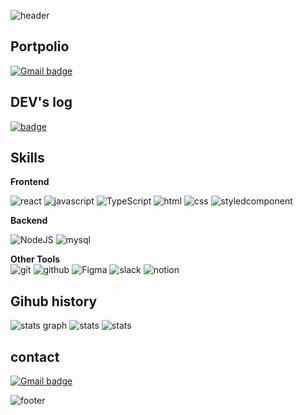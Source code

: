 ![header](https://capsule-render.vercel.app/api?type=waving&color=0:8EC5FC,100:E0C3FC&height=265&section=header&text=Welcome%20to%20my%20Profile%20&fontSize=60&fontColor=ffffff&animation=fadeIn&fontAlign=50&fontAlignY=40)

## Portpolio 
[![Gmail badge](https://img.shields.io/badge/Notion-000000?style=for-the-badge&logo=notion&logoColor=white)](https://twisty-chauffeur-5f1.notion.site/d99be634e7fa4c04af0f0ab0127fcaed)

## DEV's log 
[![badge](https://img.shields.io/badge/Tistory-black?style=for-the-badge&logo=tistory&logoColor=white)](https://loveofsummer.tistory.com)
  

## Skills
**Frontend**

![react](https://img.shields.io/badge/react-61DAFB?style=flat&logo=react&logoColor=black) ![javascript](https://img.shields.io/badge/JavaScript-F7DF1E?style=flat&logo=javascript&logoColor=black)   ![TypeScript](https://img.shields.io/badge/-TypeScript-3178C6?logo=Typescript&logoColor=white)  ![html](https://img.shields.io/badge/html-E34F26?style=flat&logo=html5&logoColor=white) ![css](https://img.shields.io/badge/css-1572B6?style=flat&logo=css3&logoColor=white)   ![styledcomponent](https://img.shields.io/badge/styledcomponents-DB7093?style=flat&logo=styledcomponents&logoColor=white) 

**Backend**

![NodeJS](https://img.shields.io/badge/-NodeJS-green?logo=nodedotjs&logoColor=white) ![mysql](https://img.shields.io/badge/-mysql-4682B4?logo=mysql&logoColor=white) 

**Other Tools**  
![git](https://img.shields.io/badge/Git-F05032?style=flat&logo=Git&logoColor=white) ![github](https://img.shields.io/badge/GitHub-181717?style=flat&logo=GitHub&logoColor=white) ![Figma](https://img.shields.io/badge/-Figma-F24E1E?logo=Figma&logoColor=white) ![slack](https://img.shields.io/badge/Slack-4A154B?style=flat&logo=Slack&logoColor=white) ![notion](https://img.shields.io/badge/Notion-000000?style=flat&logo=Notion&logoColor=white)



## Gihub history 

![stats graph](https://github-profile-summary-cards.vercel.app/api/cards/profile-details?username=sojung2&theme=solarized)
![stats](http://github-profile-summary-cards.vercel.app/api/cards/most-commit-language?username=sojung2&theme=solarized)  ![stats](http://github-profile-summary-cards.vercel.app/api/cards/stats?username=sojung2&theme=solarized)



## contact

[![Gmail badge](https://img.shields.io/badge/Gmail-c5221f?style=for-the-badge&logo=gmail&logoColor=white)](mailto:gonaeng20@gmail.com)

   [dill]: <https://github.com/joemccann/dillinger>
   [git-repo-url]: <https://github.com/joemccann/dillinger.git>
   [john gruber]: <http://daringfireball.net>
   [df1]: <http://daringfireball.net/projects/markdown/>
   [markdown-it]: <https://github.com/markdown-it/markdown-it>
   [Ace Editor]: <http://ace.ajax.org>
   [node.js]: <http://nodejs.org>
   [Twitter Bootstrap]: <http://twitter.github.com/bootstrap/>
   [jQuery]: <http://jquery.com>
   [@tjholowaychuk]: <http://twitter.com/tjholowaychuk>
   [express]: <http://expressjs.com>
   [AngularJS]: <http://angularjs.org>
   [Gulp]: <http://gulpjs.com>

   [PlDb]: <https://github.com/joemccann/dillinger/tree/master/plugins/dropbox/README.md>
   [PlGh]: <https://github.com/joemccann/dillinger/tree/master/plugins/github/README.md>
   [PlGd]: <https://github.com/joemccann/dillinger/tree/master/plugins/googledrive/README.md>
   [PlOd]: <https://github.com/joemccann/dillinger/tree/master/plugins/onedrive/README.md>
   [PlMe]: <https://github.com/joemccann/dillinger/tree/master/plugins/medium/README.md>
   [PlGa]: <https://github.com/RahulHP/dillinger/blob/master/plugins/googleanalytics/README.md>
   ![footer](https://capsule-render.vercel.app/api?section=footer&color=100:FFBBEC,0:A9C9FF&height=150)
   
